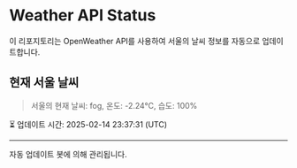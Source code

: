 
# Weather API Status

이 리포지토리는 OpenWeather API를 사용하여 서울의 날씨 정보를 자동으로 업데이트합니다.

## 현재 서울 날씨
> 서울의 현재 날씨: fog, 온도: -2.24°C, 습도: 100%

⏳ 업데이트 시간: 2025-02-14 23:37:31 (UTC)

---
자동 업데이트 봇에 의해 관리됩니다.
